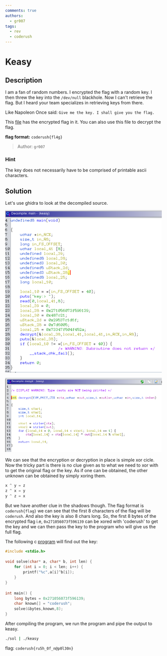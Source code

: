 ```yaml
---
comments: true
authors:
  - gr007
tags:
  - rev
  - coderush
---
```


# Keasy

## Description

I am a fan of random numbers.
I encrypted the flag with a random key.
I then threw the key into the `/dev/null` blackhole.
Now I can't retrieve the flag.
But I heard your team specializes in retrieving keys from there.

Like Napoleon Once said:
`Give me the key. I shall give you the flag.`

This [file](keasy) has the encrypted flag in it. You can also use this file to decrypt the flag.

**flag format:** `coderush{fl4g}`

>Author: `gr007`

### Hint

The key does not necessarily have to be comprised of printable ascii characters.

## Solution

Let's use ghidra to look at the decompiled source.

![main_gh](main_gh.png)

![decrypt_gh](decrypt_gh.png)

We can see that the encryption or decryption in place is simple xor cicle. Now the tricky part is there is no clue given as to what we need to xor with to get the original flag or the key. As if one can be obtained, the other unknown can be obtained by simply xoring them.
```c
x ^ y = z
z ^ x = y
y ^ z = x
```
But we have another clue in the shadows though. The flag format is `coderush{flag}` we can see that the first 8
characters of the flag will be `coderush`. And also the key is also 8 chars long. So, the first 8 bytes of the encrypted
flag i.e, `0x271056073f596139` can be xored with 'coderush' to get the key and we can then pass the key to the program
who will give us the full flag.

The following c [program](sol.c) will find out the key:

```c
#include <stdio.h>

void solve(char* a, char* b, int len) {
    for (int i = 0; i < len; i++) {
        printf("%c",a[i]^b[i]);
    }
}

int main() {
    long bytes = 0x271056073f596139;
    char known[] = "coderush";
    solve(&bytes,known,8);
}
```
After compiling the program, we run the program and pipe the output to keasy.
```bash
./sol | ./keasy
```
flag: `coderush{ru5h_0f_n@p0l30n}`

